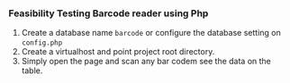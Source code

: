 ### Feasibility Testing Barcode reader using Php
1. Create a database name `barcode` or configure the database setting on `config.php`
2. Create a virtualhost and point project root directory.
3. Simply open the page and scan any bar codem see the data on the table.